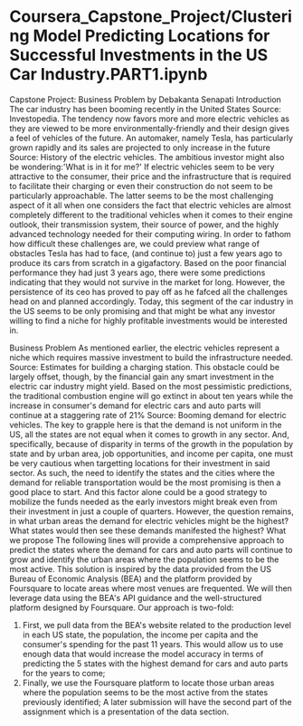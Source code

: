 # Coursera_Capstone_Project/Clustering Model Predicting Locations for Successful Investments in the US Car Industry.PART1.ipynb
Capstone Project: Business Problem
by Debakanta Senapati
Introduction
The car industry has been booming recently in the United States Source: Investopedia. The tendency now favors more and more electric vehicles as they are viewed to be more environmentally-friendly and their design gives a feel of vehicles of the future. An automaker, namely Tesla, has particularly grown rapidly and its sales are projected to only increase in the future Source: History of the electric vehicles. The ambitious investor might also be wondering:'What is in it for me?'
If electric vehicles seem to be very attractive to the consumer, their price and the infrastructure that is required to facilitate their charging or even their construction do not seem to be particularly approachable. The latter seems to be the most challenging aspect of it all when one considers the fact that electric vehicles are almost completely different to the traditional vehicles when it comes to their engine outlook, their transmission system, their source of power, and the highly advanced technology needed for their computing wiring. In order to fathom how difficult these challenges are, we could preview what range of obstacles Tesla has had to face, (and continue to) just a few years ago to produce its cars from scratch in a gigafactory. Based on the poor financial performance they had just 3 years ago, there were some predictions indicating that they would not survive in the market for long. However, the persistence of its ceo has proved to pay off as he fafced all the challenges head on and planned accordingly. Today, this segment of the car industry in the US seems to be only promising and that might be what any investor willing to find a niche for highly profitable investments would be interested in.

Business Problem
As mentioned earlier, the electric vehicles represent a niche which requires massive investment to build the infrastructure needed. Source: Estimates for building a charging station. This obstacle could be largely offset, though, by the financial gain any smart investment in the electric car industry might yield. Based on the most pessimistic predictions, the traditional combustion engine will go extinct in about ten years while the increase in consumer's demand for electric cars and auto parts will continue at a staggering rate of 21% Source: Booming demand for electric vehicles. The key to grapple here is that the demand is not uniform in the US, all the states are not equal when it comes to growth in any sector. And, specifically, because of disparity in terms of the growth in the population by state and by urban area, job opportunities, and income per capita, one must be very cautious when targetting locations for their investment in said sector. As such, the need to identify the states and the cities where the demand for reliable transportation would be the most promising is then a good place to start. And this factor alone could be a good strategy to mobilize the funds needed as the early investors might break even from their investment in just a couple of quarters. However, the question remains, in what urban areas the demand for electric vehicles might be the highest? What states would then see these demands manifested the highest?
What we propose
The following lines will provide a comprehensive approach to predict the states where the demand for cars and auto parts will continue to grow and identify the urban areas where the population seems to be the most active. This solution is inspired by the data provided from the US Bureau of Economic Analysis (BEA) and the platform provided by Foursquare to locate areas where most venues are frequented. We will then leverage data using the BEA's API guidance and the well-structured platform designed by Foursquare.
Our approach is two-fold:
1. First, we pull data from the BEA's website related to the production level in each US state, the population, the income per capita and the consumer's spending for the past 11 years. This would allow us to use enough data that would increase the model accuracy in terms of predicting the 5 states with the highest demand for cars and auto parts for the years to come;
2. Finally, we use the Foursquare platform to locate those urban areas where the population seems to be the most active from the states previously identified;
A later submission will have the second part of the assignment which is a presentation of the data section.
